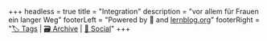 +++
headless = true
title = "Integration"
description = "vor allem für Frauen ein langer Weg"
footerLeft = "Powered by 💛 and [lernblog.org](https://www.lernblog.org)"
footerRight = "[🏷️ Tags](/tags/) | [🗃️ Archive](/posts/) | [📣 Social](https://www.lernblog.org)"
+++
